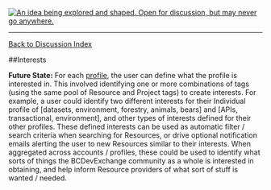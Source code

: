 <a rel="research" href="https://github.com/BCDevExchange/docs/blob/master/discussion/projectstates.md"><img alt="An idea being explored and shaped. Open for discussion, but may never go anywhere." style="border-width:0" src="https://img.shields.io/badge/BCDevExchange-Research-red.svg" title="An idea being explored and shaped. Open for discussion, but may never go anywhere." /></a>

---
[Back to Discussion Index](../discussion_index.md)


##Interests 

**Future State:** For each [profile](profiles.md), the user can define what the profile is interested in. This involved identifying one or more combinations of tags (using the same pool of Resource and Project tags) to create interests. For example, a user could identify two different interests for their Individual profile of [datasets, environment, forestry, animals, bears] and [APIs, transactional, environment], and other types of interests defined for their other profiles. These defined interests can be used as automatic filter / search criteria when searching for Resources, or drive optional notification emails alerting the user to new Resources similar to their interests. When aggregated across accounts / profiles, these could be used to identify what sorts of things the BCDevExchange community as a whole is interested in obtaining, and help inform Resource providers of what sort of stuff is wanted / needed.
